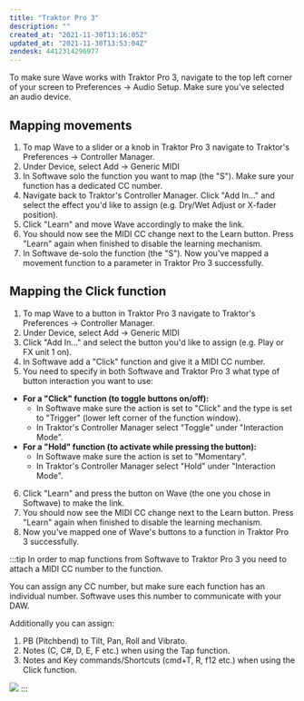 ```yaml
---
title: "Traktor Pro 3"
description: ""
created_at: "2021-11-30T13:16:05Z"
updated_at: "2021-11-30T13:53:04Z"
zendesk: 4412314296977
---
```


To make sure Wave works with Traktor Pro 3, navigate to the top left corner of your screen to Preferences → Audio Setup. Make sure you've selected an audio device.

## Mapping movements

1. To map Wave to a slider or a knob in Traktor Pro 3 navigate to Traktor's Preferences -&gt; Controller Manager.
2. Under Device, select Add -&gt; Generic MIDI
3. In Softwave solo the function you want to map (the "S"). Make sure your function has a dedicated CC number.
4. Navigate back to Traktor's Controller Manager. Click "Add In..." and select the effect you'd like to assign (e.g. Dry/Wet Adjust or X-fader position).
5. Click "Learn" and move Wave accordingly to make the link.
6. You should now see the MIDI CC change next to the Learn button. Press "Learn" again when finished to disable the learning mechanism.
7. In Softwave de-solo the function (the "S"). Now you've mapped a movement function to a parameter in Traktor Pro 3 successfully.

## Mapping the Click function

1. To map Wave to a button in Traktor Pro 3 navigate to Traktor's Preferences -&gt; Controller Manager.
2. Under Device, select Add -&gt; Generic MIDI
3. Click "Add In..." and select the button you'd like to assign (e.g. Play or FX unit 1 on).
4. In Softwave add a "Click" function and give it a MIDI CC number.
5. You need to specify in both Softwave and Traktor Pro 3 what type of button interaction you want to use:

- **For a "Click" function (to toggle buttons on/off):**
  - In Softwave make sure the action is set to "Click" and the type is set to "Trigger" (lower left corner of the function window).
  - In Traktor's Controller Manager select "Toggle" under "Interaction Mode".
- **For a "Hold" function (to activate while pressing the button):**
  - In Softwave make sure the action is set to "Momentary".
  - In Traktor's Controller Manager select "Hold" under "Interaction Mode".

6. Click "Learn" and press the button on Wave (the one you chose in Softwave) to make the link.
7. You should now see the MIDI CC change next to the Learn button. Press "Learn" again when finished to disable the learning mechanism.
8. Now you've mapped one of Wave's buttons to a function in Traktor Pro 3 successfully.

:::tip
In order to map functions from Softwave to Traktor Pro 3 you need to attach a MIDI CC number to the function.

You can assign any CC number, but make sure each function has an individual number.
Softwave uses this number to communicate with your DAW.

Additionally you can assign:

1. PB (Pitchbend) to Tilt, Pan, Roll and Vibrato.
2. Notes (C, C#, D, E, F etc.) when using the Tap function.
3. Notes and Key commands/Shortcuts (cmd+T, R, f12 etc.) when using the Click function.

![](/images/article_4412314296721_image_0.gif)
:::
